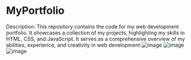 # MyPortfolio
Description: This repository contains the code for my web development portfolio. It showcases a collection of my projects, highlighting my skills in HTML, CSS, and JavaScript. It serves as a comprehensive overview of my abilities, experience, and creativity in web development
![image](https://github.com/VishnuKompelly/MyPortfolio/assets/112175110/47bf6cc5-acd3-46d1-8d95-7d0e016dd9ee)
![image](https://github.com/VishnuKompelly/MyPortfolio/assets/112175110/9e6ff7cf-7bbb-402a-bdeb-6692810c943f)
![image](https://github.com/VishnuKompelly/MyPortfolio/assets/112175110/de3f4fa0-577d-4488-91b9-1d7f7f7da889)
